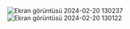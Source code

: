 ![Ekran görüntüsü 2024-02-20 130237](https://github.com/deniz2144/yolov8peoplecounter/assets/108216727/0394d67b-c88a-4cfd-a083-55cf8070d03d)
![Ekran görüntüsü 2024-02-20 130122](https://github.com/deniz2144/yolov8peoplecounter/assets/108216727/1b7ca9d4-fe81-4e0f-94d2-9a3f74ca7293)
